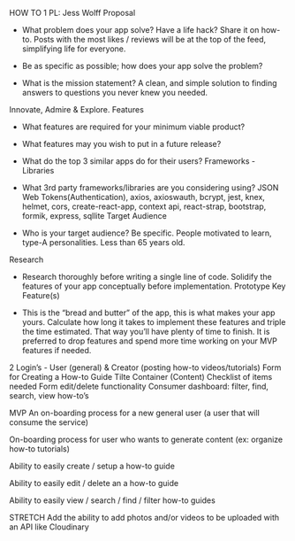 HOW TO 1
PL: Jess Wolff
Proposal

- What problem does your app solve?
Have a life hack? Share it on how-to. Posts with the most likes / reviews will be at the top of the feed, simplifying life for everyone.

- Be as specific as possible; how does your app solve the problem?
- What is the mission statement?
A clean, and simple solution to finding answers to questions you never knew you needed.

Innovate, Admire & Explore.
Features

- What features are required for your minimum viable product?
- What features may you wish to put in a future release?
- What do the top 3 similar apps do for their users?
Frameworks - Libraries

- What 3rd party frameworks/libraries are you considering using?
JSON Web Tokens(Authentication), axios, axioswauth, bcrypt, jest, knex, helmet, cors, create-react-app, context api, react-strap, bootstrap, formik, express, sqllite
Target Audience

- Who is your target audience? Be specific.
People motivated to learn, type-A personalities. Less than 65 years old.

Research

- Research thoroughly before writing a single line of code. Solidify the features of your app conceptually before implementation.
Prototype Key Feature(s)

- This is the “bread and butter” of the app, this is what makes your app yours. Calculate how long it takes to implement these features and triple the time estimated. That way you’ll have plenty of time to finish. It is preferred to drop features and spend more time working on your MVP features if needed.

2 Login’s - User (general) & Creator (posting how-to videos/tutorials)
Form for Creating a How-to Guide
Tilte
Container (Content)
Checklist of items needed
Form edit/delete functionality
Consumer dashboard: filter, find, search, view how-to’s




MVP
An on-boarding process for a new general user (a user that will consume the service)


On-boarding process for user who wants to generate content (ex: organize how-to tutorials)


Ability to easily create / setup a how-to guide


Ability to easily edit / delete an a how-to guide


Ability to easily view / search / find / filter how-to guides


STRETCH
Add the ability to add photos and/or videos to be uploaded with an API like Cloudinary
